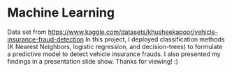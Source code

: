 # Machine Learning
Data set from https://www.kaggle.com/datasets/khusheekapoor/vehicle-insurance-fraud-detection
In this project, I deployed classification methods (K Nearest Neighbors, logistic regression, and decision-trees) to formulate a predictive model to detect vehicle insurance frauds. I also presented my findings in a presentation slide show.
Thanks for viewing! :)
